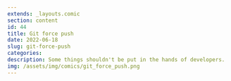 ```yaml
---
extends: _layouts.comic
section: content
id: 44
title: Git force push
date: 2022-06-18
slug: git-force-push
categories:
description: Some things shouldn't be put in the hands of developers.
img: /assets/img/comics/git_force_push.png
---
```

